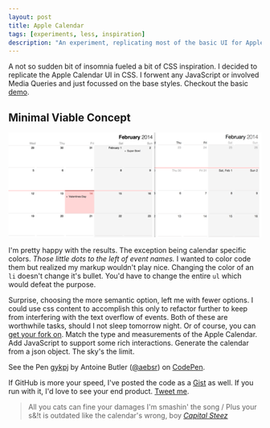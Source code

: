 ```yaml
---
layout: post
title: Apple Calendar
tags: [experiments, less, inspiration]
description: "An experiment, replicating most of the basic UI for Apple Calendar with CSS."
---
```


A not so sudden bit of insomnia fueled a bit of CSS inspiration. I decided to replicate the Apple Calendar UI in CSS. I forwent any JavaScript or involved Media Queries and just focussed on the base styles. Checkout the basic [demo](http://codepen.io/aebsr/full/gykpj).

## Minimal Viable Concept

![](/assets/media/apple-calendar.png)

I'm pretty happy with the results. The exception being calendar specific colors. *Those little dots to the left of event names.* I wanted to color code them but realized my markup wouldn't play nice. Changing the color of an `li` doesn't change it's bullet. You'd have to change the entire `ul` which would defeat the purpose.

Surprise, choosing the more semantic option, left me with fewer options. I could use css content to accomplish this only to refactor further to keep from interfering with the text overflow of events. Both of these are worthwhile tasks, should I not sleep tomorrow night. Or of course, you can [get your fork on](http://codepen.io/aebsr/pen/gykpj). Match the type and measurements of the Apple Calendar. Add JavaScript to support some rich interactions. Generate the calendar from a json object. The sky's the limit.

<p data-height="268" data-theme-id="0" data-slug-hash="gykpj" data-default-tab="result" class='codepen'>See the Pen <a href='http://codepen.io/aebsr/pen/gykpj'>gykpj</a> by Antoine Butler (<a href='http://codepen.io/aebsr'>@aebsr</a>) on <a href='http://codepen.io'>CodePen</a>.</p>
<script async src="//codepen.io/assets/embed/ei.js"></script>

If GitHub is more your speed, I've posted the code as a [Gist](https://gist.github.com/aebsr/8663351) as well. If you run with it, I'd love to see your end product. [Tweet me](http://twitter.com/aebsr).

> All you cats can fine your damages I'm smashin' the song /
Plus your s&!t is outdated like the calendar's wrong, boy *[Capital Steez](http://rapgenius.com/Capital-steez-capital-steez-lyrics)*
